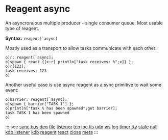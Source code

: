 # Reagent async

An asyncronuous multiple producer - single consumer queue.
Most usable type of reagent.

**Syntax:** ```reagent[`async]```

Mostly used as a transport to allow tasks communicate with each other:

```o
o)r: reagent[`async];
o)spawn { react {[x:r] println["task receives: %";x]} };
o)r[123];
task receives: 123
o)
```

Another useful case is use async reagent as a sync primitive to wait some event:

```o
o)barrier: reagent[`async];
o)spawn { barrier["TASK 1"] };
o)println["task % has been spawned";get barrier];
task TASK 1 has been spawned
o)
```

::: see
[sync](/reference/types/reagents/sync.md)
[bus](/reference/types/reagents/bus.md)
[deq](/reference/types/reagents/deq.md)
[file](/reference/types/reagents/file.md)
[listener](/reference/types/reagents/listener.md)
[tcp](/reference/types/reagents/tcp.md)
[ipc](/reference/types/reagents/ipc.md)
[tls](/reference/types/reagents/tls.md)
[udp](/reference/types/reagents/udp.md)
[ws](/reference/types/reagents/ws.md)
[log](/reference/types/reagents/log.md)
[timer](/reference/types/reagents/timer.md)
[tty](/reference/types/reagents/tty.md)
[state](/reference/types/reagents/state.md)
[null](/reference/types/reagents/null.md)
[kdb listener](/reference/types/reagents/kdblistener.md)
[kdb](/reference/types/reagents/kdb.md)
[reagent](/verbs/other/reagent.md)
[react](/verbs/other/react.md)
[close](/verbs/other/close.md)
[meta](/verbs/other/meta.md)
:::

